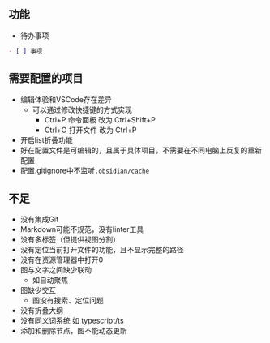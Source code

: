 
## 功能

- 待办事项
```md
- [ ] 事项
```



## 需要配置的项目

- 编辑体验和VSCode存在差异
    - 可以通过修改快捷键的方式实现
        - Ctrl+P 命令面板 改为  Ctrl+Shift+P
        - Ctrl+O 打开文件 改为 Ctrl+P
-  开启list折叠功能
-  好在配置文件是可编辑的，且属于具体项目，不需要在不同电脑上反复的重新配置
-  配置.gitignore中不监听`.obsidian/cache`

## 不足
- 没有集成Git
- Markdown可能不规范，没有linter工具
- 没有多标签（但提供视图分割）
- 没有定位当前打开文件的功能，且不显示完整的路径
- 没有在资源管理器中打开0
- 图与文字之间缺少联动
    - 如自动聚焦
- 图缺少交互
    - 图没有搜索、定位问题
- 没有折叠大纲
- 没有同义词系统  如 typescript/ts
- 添加和删除节点，图不能动态更新